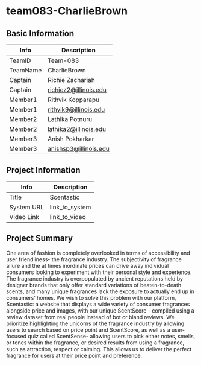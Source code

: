 # team083-CharlieBrown

## Basic Information

|   Info      |        Description     |
| ----------- | ---------------------- |
| TeamID      |        Team-083        |
| TeamName    |      CharlieBrown      |
| Captain     |    Richie Zachariah    |
| Captain     |  richiez2@illinois.edu |
| Member1     |    Rithvik Kopparapu   |
| Member1     | rithvik9@illinois.edu  |
| Member2     |     Lathika Potnuru    |
| Member2     | lathika2@illinois.edu  |
| Member3     |     Anish Pokharkar    |
| Member3     | anishsp3@illinois.edu  |

## Project Information

|   Info      |        Description     |
| ----------- | ---------------------- |
|  Title      |        Scentastic      |
| System URL  |      link_to_system    |
| Video Link  |      link_to_video     |

## Project Summary

One area of fashion is completely overlooked in terms of accessibility and user friendliness- the fragrance industry. The subjectivity of fragrance allure and the at times inordinate prices can drive away individual consumers looking to experiment with their personal style and experience. The fragrance industry is overpopulated by ancient reputations held by designer brands that only offer standard variations of beaten-to-death scents, and many unique fragrances lack the exposure to actually end up in consumers’ homes. 
	We wish to solve this problem with our platform, Scentastic: a website that displays a wide variety of consumer fragrances alongside price and images, with our unique ScentScore - compiled using a review dataset from real people instead of bot or bland reviews. We prioritize highlighting the unicorns of the fragrance industry by allowing users to search based on price point and ScentScore, as well as a user-focused quiz called ScentSense- allowing users to pick either notes, smells, or tones within the fragrance, or desired results from using a fragrance, such as attraction, respect or calming. This allows us to deliver the perfect fragrance for users at their price point and preference.

